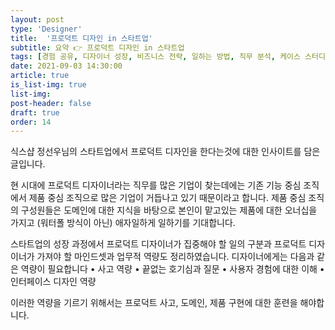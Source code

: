 ```yaml
---
layout: post
type: 'Designer'
title:  '프로덕트 디자인 in 스타트업'
subtitle: 요약 👉 프로덕트 디자인 in 스타트업
tags: [경험 공유, 디자이너 성장, 비즈니스 전략, 일하는 방법, 직무 분석, 케이스 스터디, 프로덕트 전략]
date: 2021-09-03 14:30:00
article: true
is_list-img: true
list-img: 
post-header: false
draft: true
order: 14
---
```


식스샵 정선우님의 스타트업에서 프로덕트 디자인을 한다는것에 대한 인사이트를 담은 글입니다.

현 시대에 프로덕트 디자이너라는 직무를 많은 기업이 찾는데에는 기존 기능 중심 조직에서 제품 중심 조직으로 많은 기업이 거듭나고 있기 때문이라고 합니다. 제품 중심 조직의 구성원들은 도메인에 대한 지식을 바탕으로 본인이 맡고있는 제품에 대한 오너십을 가지고 (워터폴 방식이 아닌) 애자일하게 일하기를 기대합니다.

스타트업의 성장 과정에서 프로덕트 디자이너가 집중해야 할 일의 구분과 프로덕트 디자이너가 가져야 할 마인드셋과 업무적 역량도 정리하였습니다. 디자이너에게는 다음과 같은 역량이 필요합니다
• 사고 역량
• 끝없는 호기심과 질문
• 사용자 경험에 대한 이해
• 인터페이스 디자인 역량

이러한 역량을 기르기 위해서는 프로덕트 사고, 도메인, 제품 구현에 대한 훈련을 해야합니다.
